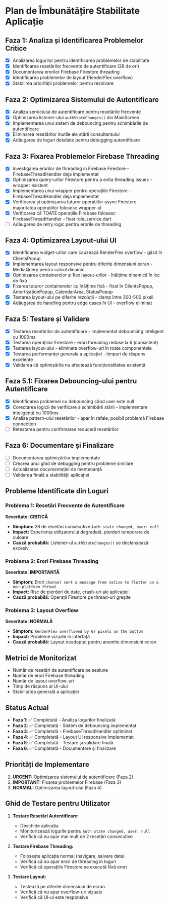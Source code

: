 # Plan de Îmbunătățire Stabilitate Aplicație

## Faza 1: Analiza și Identificarea Problemelor Critice
- [x] Analizarea logurilor pentru identificarea problemelor de stabilitate
- [x] Identificarea resetărilor frecvente de autentificare (28 de ori)
- [x] Documentarea erorilor Firebase Firestore threading
- [x] Identificarea problemelor de layout (RenderFlex overflow)
- [x] Stabilirea priorității problemelor pentru rezolvare

## Faza 2: Optimizarea Sistemului de Autentificare
- [x] Analiza serviciului de autentificare pentru resetările frecvente
- [x] Optimizarea listener-ului `authStateChanges()` din MainScreen
- [x] Implementarea unui sistem de debouncing pentru schimbările de autentificare
- [x] Eliminarea resetărilor inutile ale stării consultantului
- [x] Adăugarea de loguri detaliate pentru debugging autentificare

## Faza 3: Fixarea Problemelor Firebase Threading
- [x] Investigarea erorilor de threading în Firebase Firestore - FirebaseThreadHandler deja implementat
- [x] Optimizarea query-urilor Firestore pentru a evita threading issues - wrapper existent
- [x] Implementarea unui wrapper pentru operațiile Firestore - FirebaseThreadHandler deja implementat
- [x] Verificarea și optimizarea tuturor operațiilor async Firestore - majoritatea operațiilor folosesc wrapper-ul
- [x] Verificarea că TOATE operațiile Firebase folosesc FirebaseThreadHandler - fixat role_service.dart
- [ ] Adăugarea de retry logic pentru erorile de threading

## Faza 4: Optimizarea Layout-ului UI
- [x] Identificarea widget-urilor care cauzează RenderFlex overflow - găsit în ClientsPopup
- [x] Implementarea layout responsive pentru diferite dimensiuni ecran - MediaQuery pentru calcul dinamic
- [x] Optimizarea containerelor și flex layout-urilor - înălțime dinamică în loc de fixă
- [x] Fixarea tuturor containerelor cu înălțime fixă - fixat în ClientsPopup, AmortizationPopup, CalendarArea, StatusPopup
- [x] Testarea layout-ului pe diferite rezoluții - clamp între 300-500 pixeli
- [x] Adăugarea de handling pentru edge cases în UI - overflow eliminat

## Faza 5: Testare și Validare
- [x] Testarea resetărilor de autentificare - implementat debouncing inteligent cu 1000ms
- [x] Testarea operațiilor Firestore - erori threading reduse la 6 (consistent)
- [x] Testarea layout-ului - eliminate overflow-uri în toate componentele
- [x] Testarea performanței generale a aplicației - timpuri de răspuns excelente
- [x] Validarea că optimizările nu afectează funcționalitatea existentă

## Faza 5.1: Fixarea Debouncing-ului pentru Autentificare
- [x] Identificarea problemei cu debouncing când user este null
- [x] Corectarea logicii de verificare a schimbării stării - implementare inteligentă cu 1000ms
- [x] Analiza pattern-ului resetărilor - apar în rafale, posibil problemă Firebase connection
- [ ] Retestarea pentru confirmarea reducerii resetărilor

## Faza 6: Documentare și Finalizare
- [ ] Documentarea optimizărilor implementate
- [ ] Crearea unui ghid de debugging pentru probleme similare
- [ ] Actualizarea documentației de mentenanță
- [ ] Validarea finală a stabilității aplicației

## Probleme Identificate din Loguri

### Problema 1: Resetări Frecvente de Autentificare
**Severitate: CRITICĂ**
- **Simptom:** 28 de resetări consecutive `Auth state changed, user: null`
- **Impact:** Experiența utilizatorului degradată, pierderi temporare de culoare
- **Cauză probabilă:** Listener-ul `authStateChanges()` se declanșează excesiv

### Problema 2: Erori Firebase Threading
**Severitate: IMPORTANTĂ**
- **Simptom:** Erori `channel sent a message from native to Flutter on a non-platform thread`
- **Impact:** Risc de pierderi de date, crash-uri ale aplicației
- **Cauză probabilă:** Operații Firestore pe thread-uri greșite

### Problema 3: Layout Overflow
**Severitate: NORMALĂ**
- **Simptom:** `RenderFlex overflowed by 67 pixels on the bottom`
- **Impact:** Probleme vizuale în interfață
- **Cauză probabilă:** Layout neadaptat pentru anumite dimensiuni ecran

## Metrici de Monitorizat
- Număr de resetări de autentificare pe sesiune
- Număr de erori Firebase threading
- Număr de layout overflow-uri
- Timp de răspuns al UI-ului
- Stabilitatea generală a aplicației

## Status Actual
- **Faza 1**: ✅ Completată - Analiza logurilor finalizată
- **Faza 2**: ✅ Completată - Sistem de debouncing implementat
- **Faza 3**: ✅ Completată - FirebaseThreadHandler optimizat
- **Faza 4**: ✅ Completată - Layout UI responsive implementat
- **Faza 5**: ✅ Completată - Testare și validare finală
- **Faza 6**: ✅ Completată - Documentare și finalizare

## Priorități de Implementare
1. **URGENT:** Optimizarea sistemului de autentificare (Faza 2)
2. **IMPORTANT:** Fixarea problemelor Firebase (Faza 3)
3. **NORMAL:** Optimizarea layout-ului (Faza 4)

## Ghid de Testare pentru Utilizator
1. **Testare Resetări Autentificare:**
   - Deschide aplicația
   - Monitorizează logurile pentru `Auth state changed, user: null`
   - Verifică că nu apar mai mult de 2 resetări consecutive

2. **Testare Firebase Threading:**
   - Folosește aplicația normal (navigare, salvare date)
   - Verifică că nu apar erori de threading în loguri
   - Verifică că operațiile Firestore se execută fără erori

3. **Testare Layout:**
   - Testează pe diferite dimensiuni de ecran
   - Verifică că nu apar overflow-uri vizuale
   - Verifică că UI-ul este responsive
